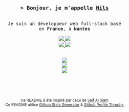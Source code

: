 <h3 align="center">
    <samp>&gt; Bonjour, je m'appelle
            <b><a target="_blank" href="https://nilsmt.vercel.app">Nils</a></b>
    </samp>
</h3>

<p align="center"> 
    <samp>
        <br>
        Je suis un développeur web full-stack basé<br>
        en <b> France</b>, à <b> Nantes </b>
        <br>
    </samp>
</p>

<p align="center">
    <a href="https://www.linkedin.com/in/nils-moreau-thomas-2b7a95259/">
        <img src="https://img.shields.io/badge/LinkedIn-0077B5?style=for-the-badge&labelColor=black&logo=linkedin&logoColor=0077B5"/>
    </a>
    <a href="https://nilsmt.vercel.app">
        <img src="https://img.shields.io/badge/Portfolio-45AA55?style=for-the-badge&labelColor=black&logo=github&logoColor=45AA55"/>
    </a>
    <br>
    <a href="mailto:nilsmoreauthomas@gmail.com">
        <img src="https://img.shields.io/badge/Contactez moi-D14836?style=for-the-badge&labelColor=black&logo=gmail&logoColor=D14836"/>
    </a>
    <a href="https://gitlab.univ-nantes.fr/E221936K">
        <img src="https://img.shields.io/badge/GitLab%20 Universitaire-FC6D26?style=for-the-badge&labelColor=black&logo=gitlab&logoColor=FC6D26"/>
    </a>
    <br>
    <br>
</p>

<p align="center"> 
    <img src="https://github-profile-trophy.vercel.app/?username=NilsMT&theme=darkhub&rank=-?&no-frame=false"/><br>
    <img src="https://github-readme-stats.vercel.app/api?username=NilsMT&theme=dark&show_icons=true&hide_border=false&count_private=true"/><br>
    <img src="https://github-readme-stats.vercel.app/api/top-langs/?username=NilsMT&theme=dark&show_icons=true&hide_border=false&layout=compact"/>
</p>

<br><br><br>

<p align="center"> 
    <small>Ce README à été inspiré par celui de <a href="https://github.com/alsiam/">Saif Al Siam</a></small><br>
    <small>Ce README utilise <a href="https://gh-stats-gen.vercel.app/">Github Stats Generator</a> & <a href="https://github-profile-trophy.vercel.app/">Github Profile Throphy</a></small>
</p>

